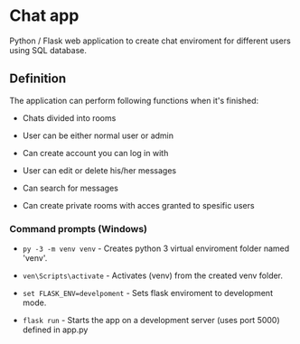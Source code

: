 # Chat app

Python / Flask web application to create chat enviroment for different users using SQL database.

## Definition

The application can perform following functions when it's finished: 

* Chats divided into rooms

* User can be either normal user or admin

* Can create account you can log in with

* User can edit or delete his/her messages

* Can search for messages

* Can create private rooms with acces granted to spesific users

### Command prompts (Windows)

* `py -3 -m venv venv` - Creates python 3 virtual enviroment folder named 'venv'.

* `ven\Scripts\activate` - Activates (venv) from the created venv folder.

* `set FLASK_ENV=develpoment` - Sets flask enviroment to development mode.

* `flask run` - Starts the app on a development server (uses port 5000) defined in app.py

